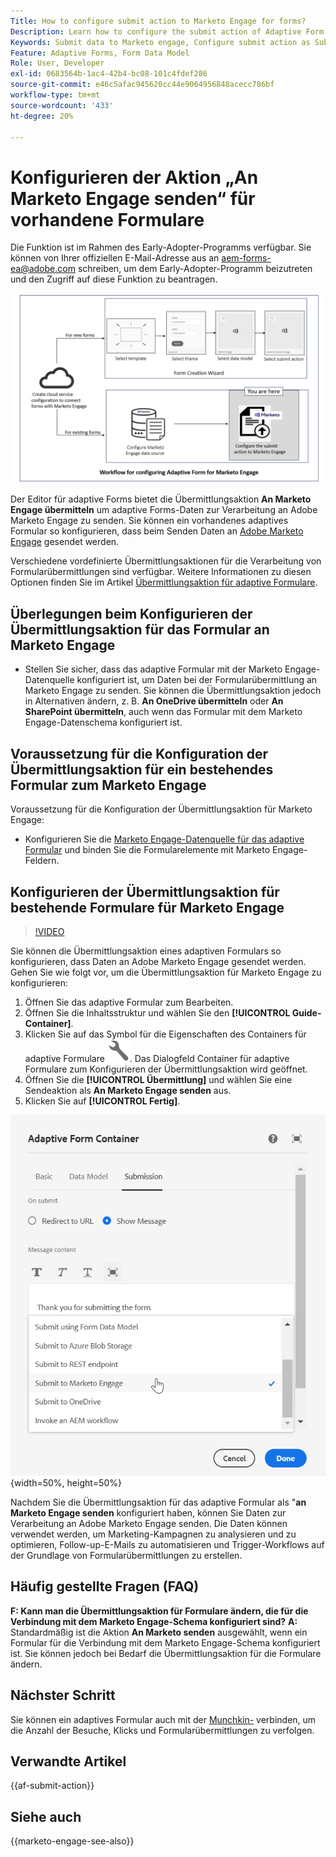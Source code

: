 ```yaml
---
Title: How to configure submit action to Marketo Engage for forms?
Description: Learn how to configure the submit action of Adaptive Form to send data to Marketo Engage.
Keywords: Submit data to Marketo engage, Configure submit action as Submit to Marketo Engage
Feature: Adaptive Forms, Form Data Model
Role: User, Developer
exl-id: 0683564b-1ac4-42b4-bc08-101c4fdef286
source-git-commit: e46c5afac945620cc44e9064956848acecc786bf
workflow-type: tm+mt
source-wordcount: '433'
ht-degree: 20%

---
```


# Konfigurieren der Aktion „An Marketo Engage senden“ für vorhandene Formulare

<span class="preview"> Die Funktion ist im Rahmen des Early-Adopter-Programms verfügbar. Sie können von Ihrer offiziellen E-Mail-Adresse aus an aem-forms-ea@adobe.com schreiben, um dem Early-Adopter-Programm beizutreten und den Zugriff auf diese Funktion zu beantragen. </span>

![Arbeitsablauf](/help/forms/assets/workflow-marketo-3.png)

Der Editor für adaptive Forms bietet die Übermittlungsaktion **An Marketo Engage übermitteln** um adaptive Forms-Daten zur Verarbeitung an Adobe Marketo Engage zu senden. Sie können ein vorhandenes adaptives Formular so konfigurieren, dass beim Senden Daten an [Adobe Marketo Engage](https://experienceleague.adobe.com/en/docs/marketo/using/home) gesendet werden.

Verschiedene vordefinierte Übermittlungsaktionen für die Verarbeitung von Formularübermittlungen sind verfügbar. Weitere Informationen zu diesen Optionen finden Sie im Artikel [Übermittlungsaktion für adaptive Formulare](/help/forms/configure-submit-actions-core-components.md).

## Überlegungen beim Konfigurieren der Übermittlungsaktion für das Formular an Marketo Engage

* Stellen Sie sicher, dass das adaptive Formular mit der Marketo Engage-Datenquelle konfiguriert ist, um Daten bei der Formularübermittlung an Marketo Engage zu senden. Sie können die Übermittlungsaktion jedoch in Alternativen ändern, z. B. **An OneDrive übermitteln** oder **An SharePoint übermitteln**, auch wenn das Formular mit dem Marketo Engage-Datenschema konfiguriert ist.

## Voraussetzung für die Konfiguration der Übermittlungsaktion für ein bestehendes Formular zum Marketo Engage

Voraussetzung für die Konfiguration der Übermittlungsaktion für Marketo Engage:

* Konfigurieren Sie die [Marketo Engage-Datenquelle für das adaptive Formular](/help/forms/use-marketo-engage-data-source-in-form.md) und binden Sie die Formularelemente mit Marketo Engage-Feldern.

## Konfigurieren der Übermittlungsaktion für bestehende Formulare für Marketo Engage

>[!VIDEO](https://video.tv.adobe.com/v/3442866/submit-action-marketo-engage-marketo-aem-aem-forms-engage)

Sie können die Übermittlungsaktion eines adaptiven Formulars so konfigurieren, dass Daten an Adobe Marketo Engage gesendet werden. Gehen Sie wie folgt vor, um die Übermittlungsaktion für Marketo Engage zu konfigurieren:

1. Öffnen Sie das adaptive Formular zum Bearbeiten.
2. Öffnen Sie die Inhaltsstruktur und wählen Sie den **[!UICONTROL Guide-Container]**.
3. Klicken Sie auf das Symbol für die Eigenschaften des Containers für adaptive Formulare ![Eigenschaften des Containers für adaptive Formulare](/help/forms/assets/configure-icon.svg). Das Dialogfeld Container für adaptive Formulare zum Konfigurieren der Übermittlungsaktion wird geöffnet.
4. Öffnen Sie die **[!UICONTROL Übermittlung]** und wählen Sie eine Sendeaktion als **An Marketo Engage senden** aus.
5. Klicken Sie auf **[!UICONTROL Fertig]**.

![Marketo-Übermittlungsaktion](/help/forms/assets/marketo-engage-submit-action.png){width=50%, height=50%}


Nachdem Sie die Übermittlungsaktion für das adaptive Formular als &quot;**an Marketo Engage senden** konfiguriert haben, können Sie Daten zur Verarbeitung an Adobe Marketo Engage senden. Die Daten können verwendet werden, um Marketing-Kampagnen zu analysieren und zu optimieren, Follow-up-E-Mails zu automatisieren und Trigger-Workflows auf der Grundlage von Formularübermittlungen zu erstellen.

## Häufig gestellte Fragen (FAQ)

**F: Kann man die Übermittlungsaktion für Formulare ändern, die für die Verbindung mit dem Marketo Engage-Schema konfiguriert sind?**
**A:** Standardmäßig ist die Aktion **An Marketo senden** ausgewählt, wenn ein Formular für die Verbindung mit dem Marketo Engage-Schema konfiguriert ist. Sie können jedoch bei Bedarf die Übermittlungsaktion für die Formulare ändern.

## Nächster Schritt

Sie können ein adaptives Formular auch mit der [Munchkin-](https://experienceleague.adobe.com/en/docs/marketo/using/product-docs/administration/setup/munchkin) verbinden, um die Anzahl der Besuche, Klicks und Formularübermittlungen zu verfolgen.

## Verwandte Artikel

{{af-submit-action}}

## Siehe auch

{{marketo-engage-see-also}}
